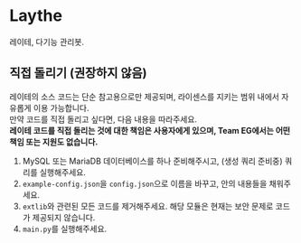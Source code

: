 # Laythe
레이테, 다기능 관리봇.

## 직접 돌리기 (권장하지 않음)
레이테의 소스 코드는 단순 참고용으로만 제공되며, 라이센스를 지키는 범위 내에서 자유롭게 이용 가능합니다.  
만약 코드를 직접 돌리고 싶다면, 다음 내용을 따라주세요.  
**레이테 코드를 직접 돌리는 것에 대한 책임은 사용자에게 있으며, Team EG에서는 어떤 책임 또는 지원도 없습니다.**
1. MySQL 또는 MariaDB 데이터베이스를 하나 준비해주시고, (생성 쿼리 준비중) 쿼리를 실행해주세요.
2. `example-config.json`을 `config.json`으로 이름을 바꾸고, 안의 내용들을 채워주세요.
3. `extlib`와 관련된 모든 코드를 제거해주세요. 해당 모듈은 현재는 보안 문제로 코드가 제공되지 않습니다.
4. `main.py`를 실행해주세요.